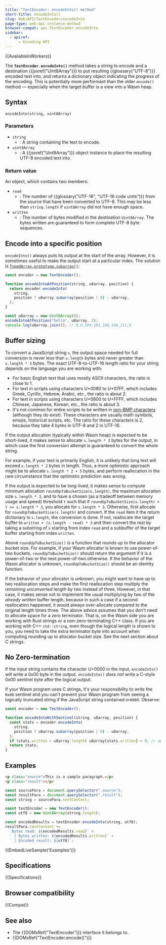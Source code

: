 ```yaml
---
title: "TextEncoder: encodeInto() method"
short-title: encodeInto()
slug: Web/API/TextEncoder/encodeInto
page-type: web-api-instance-method
browser-compat: api.TextEncoder.encodeInto
sidebar:
  - apiref:
      - Encoding API
---
```


{{AvailableInWorkers}}

The **`TextEncoder.encodeInto()`** method takes a
string to encode and a destination {{jsxref("Uint8Array")}} to put resulting {{glossary("UTF-8")}} encoded text into, and returns a dictionary object indicating the
progress of the encoding.
This is potentially more performant than the older `encode()` method — especially when the target buffer is a view into a Wasm heap.

## Syntax

```js-nolint
encodeInto(string, uint8Array)
```

### Parameters

- `string`
  - : A string containing the text to encode.
- `uint8Array`
  - : A {{jsxref("Uint8Array")}} object instance to place the resulting UTF-8 encoded text into.

### Return value

An object, which contains two members:

- `read`
  - : The number of {{glossary("UTF-16", "UTF-16 code units")}} from the source that have been converted to UTF-8.
    This may be less than `string.length` if `uint8Array` did not have enough space.
- `written`
  - : The number of bytes modified in the destination `Uint8Array`.
    The bytes written are guaranteed to form complete UTF-8 byte sequences.

## Encode into a specific position

`encodeInto()` always puts its output at the start of the array.
However, it is sometimes useful to make the output start at a particular index.
The solution is [`TypedArray.prototype.subarray()`](/en-US/docs/Web/JavaScript/Reference/Global_Objects/TypedArray/subarray):

```js
const encoder = new TextEncoder();

function encodeIntoAtPosition(string, u8array, position) {
  return encoder.encodeInto(
    string,
    position ? u8array.subarray(position | 0) : u8array,
  );
}

const u8array = new Uint8Array(8);
encodeIntoAtPosition("hello", u8array, 2);
console.log(u8array.join()); // 0,0,104,101,108,108,111,0
```

## Buffer sizing

To convert a JavaScript string `s`, the output space needed for full conversion is never less than `s.length` bytes and never greater than `s.length * 3` bytes.
The exact UTF-8-to-UTF-16 length ratio for your string depends on the language you are working with:

- For basic English text that uses mostly ASCII characters, the ratio is close to 1.
- For text in scripts using characters U+0080 to U+07FF, which includes Greek, Cyrillic, Hebrew, Arabic, etc., the ratio is about 2.
- For text in scripts using characters U+0800 to U+FFFF, which includes Chinese, Japanese, Korean, etc., the ratio is about 3.
- It's not common for entire scripts to be written in [non-BMP characters](/en-US/docs/Web/JavaScript/Reference/Global_Objects/String#utf-16_characters_unicode_code_points_and_grapheme_clusters) (although they do exist). These characters are usually math symbols, emojis, historical scripts, etc. The ratio for these characters is 2, because they take 4 bytes in UTF-8 and 2 in UTF-16.

If the output allocation (typically within Wasm heap) is expected to be short-lived, it makes sense to allocate `s.length * 3` bytes for the output, in which case the first conversion attempt is guaranteed to convert the whole string.

For example, if your text is primarily English, it is unlikely that long text will exceed `s.length * 2` bytes in length.
Thus, a more optimistic approach might be to allocate `s.length * 2 + 5` bytes, and perform reallocation in the rare circumstance that the optimistic prediction was wrong.

If the output is expected to be long-lived, it makes sense to compute minimum allocation `roundUpToBucketSize(s.length)`, the maximum allocation size `s.length * 3`, and to have a chosen (as a tradeoff between memory usage and speed) threshold `t` such that if `roundUpToBucketSize(s.length) + t >= s.length * 3`, you allocate for `s.length * 3`.
Otherwise, first allocate for `roundUpToBucketSize(s.length)` and convert.
If the `read` item it the return dictionary is `s.length`, the conversion is done.
If not, reallocate the target buffer to `written + (s.length - read) * 3` and then convert the rest by taking a substring of `s` starting from index `read` and a subbuffer of the target buffer starting from index `written`.

Above `roundUpToBucketSize()` is a function that rounds up to the allocator bucket size.
For example, if your Wasm allocator is known to use power-of-two buckets, `roundUpToBucketSize()` should return the argument if it is a power-of-two or the next power-of-two otherwise.
If the behavior of the Wasm allocator is unknown, `roundUpToBucketSize()` should be an identity function.

If the behavior of your allocator is unknown, you might want to have up to two reallocation steps and make the first reallocation step multiply the _remaining unconverted_ length by two instead of three.
However, in that case, it makes sense not to implement the usual multiplying by two of the _already written_ buffer length, because in such a case if a second reallocation happened, it would always over-allocate compared to the original length times three.
The above advice assumes that you don't need to allocate space for a zero terminator.
That is, on the Wasm side you are working with Rust strings or a non-zero-terminating C++ class.
If you are working with C++ `std::string`, even though the logical length is shown to you, you need to take the extra terminator byte into account when computing rounding up to allocator bucket size.
See the next section about C strings.

## No Zero-termination

If the input string contains the character U+0000 in the input, `encodeInto()` will write a 0x00 byte in the output.
`encodeInto()` _does not_ write a C-style 0x00 sentinel byte after the logical output.

If your Wasm program uses C strings, it's your responsibility to write the `0x00` sentinel and you can't prevent your Wasm program from seeing a logically truncated string if the JavaScript string contained `U+0000`.
Observe:

```js
const encoder = new TextEncoder();

function encodeIntoWithSentinel(string, u8array, position) {
  const stats = encoder.encodeInto(
    string,
    position ? u8array.subarray(position | 0) : u8array,
  );
  if (stats.written < u8array.length) u8array[stats.written] = 0; // append null if room
  return stats;
}
```

## Examples

```html
<p class="source">This is a sample paragraph.</p>
<p class="result"></p>
```

```js
const sourcePara = document.querySelector(".source");
const resultPara = document.querySelector(".result");
const string = sourcePara.textContent;

const textEncoder = new TextEncoder();
const utf8 = new Uint8Array(string.length);

const encodedResults = textEncoder.encodeInto(string, utf8);
resultPara.textContent +=
  `Bytes read: ${encodedResults.read}` +
  ` | Bytes written: ${encodedResults.written}` +
  ` | Encoded result: ${utf8}`;
```

{{EmbedLiveSample('Examples')}}

## Specifications

{{Specifications}}

## Browser compatibility

{{Compat}}

## See also

- The {{DOMxRef("TextEncoder")}} interface it belongs to.
- {{DOMxRef("TextEncoder.encode()")}}
